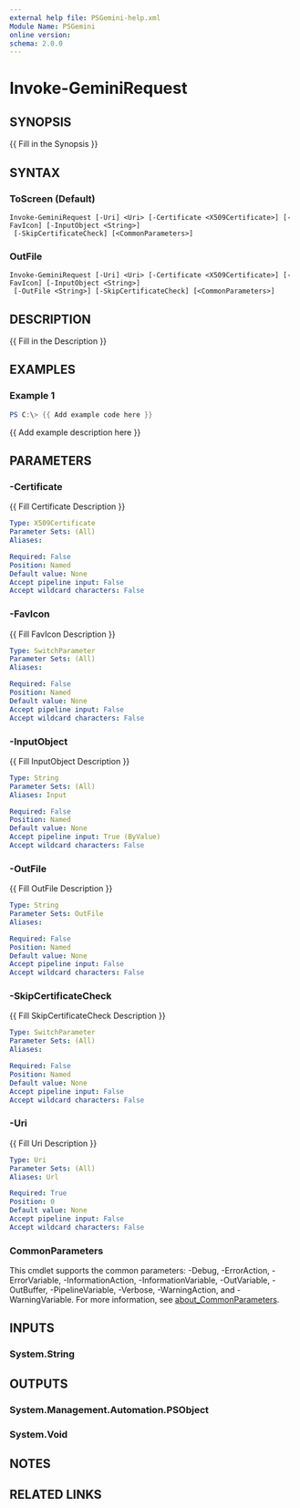 ```yaml
---
external help file: PSGemini-help.xml
Module Name: PSGemini
online version:
schema: 2.0.0
---
```


# Invoke-GeminiRequest

## SYNOPSIS
{{ Fill in the Synopsis }}

## SYNTAX

### ToScreen (Default)
```
Invoke-GeminiRequest [-Uri] <Uri> [-Certificate <X509Certificate>] [-FavIcon] [-InputObject <String>]
 [-SkipCertificateCheck] [<CommonParameters>]
```

### OutFile
```
Invoke-GeminiRequest [-Uri] <Uri> [-Certificate <X509Certificate>] [-FavIcon] [-InputObject <String>]
 [-OutFile <String>] [-SkipCertificateCheck] [<CommonParameters>]
```

## DESCRIPTION
{{ Fill in the Description }}

## EXAMPLES

### Example 1
```powershell
PS C:\> {{ Add example code here }}
```

{{ Add example description here }}

## PARAMETERS

### -Certificate
{{ Fill Certificate Description }}

```yaml
Type: X509Certificate
Parameter Sets: (All)
Aliases:

Required: False
Position: Named
Default value: None
Accept pipeline input: False
Accept wildcard characters: False
```

### -FavIcon
{{ Fill FavIcon Description }}

```yaml
Type: SwitchParameter
Parameter Sets: (All)
Aliases:

Required: False
Position: Named
Default value: None
Accept pipeline input: False
Accept wildcard characters: False
```

### -InputObject
{{ Fill InputObject Description }}

```yaml
Type: String
Parameter Sets: (All)
Aliases: Input

Required: False
Position: Named
Default value: None
Accept pipeline input: True (ByValue)
Accept wildcard characters: False
```

### -OutFile
{{ Fill OutFile Description }}

```yaml
Type: String
Parameter Sets: OutFile
Aliases:

Required: False
Position: Named
Default value: None
Accept pipeline input: False
Accept wildcard characters: False
```

### -SkipCertificateCheck
{{ Fill SkipCertificateCheck Description }}

```yaml
Type: SwitchParameter
Parameter Sets: (All)
Aliases:

Required: False
Position: Named
Default value: None
Accept pipeline input: False
Accept wildcard characters: False
```

### -Uri
{{ Fill Uri Description }}

```yaml
Type: Uri
Parameter Sets: (All)
Aliases: Url

Required: True
Position: 0
Default value: None
Accept pipeline input: False
Accept wildcard characters: False
```

### CommonParameters
This cmdlet supports the common parameters: -Debug, -ErrorAction, -ErrorVariable, -InformationAction, -InformationVariable, -OutVariable, -OutBuffer, -PipelineVariable, -Verbose, -WarningAction, and -WarningVariable. For more information, see [about_CommonParameters](http://go.microsoft.com/fwlink/?LinkID=113216).

## INPUTS

### System.String
## OUTPUTS

### System.Management.Automation.PSObject
### System.Void
## NOTES

## RELATED LINKS
